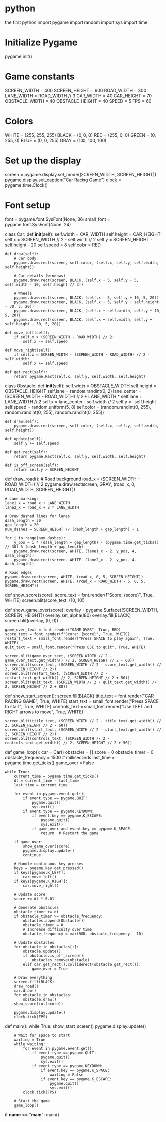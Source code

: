 # python
the first python
import pygame
import random
import sys
import time

# Initialize Pygame
pygame.init()

# Game constants
SCREEN_WIDTH = 400
SCREEN_HEIGHT = 600
ROAD_WIDTH = 300
LANE_WIDTH = ROAD_WIDTH // 3
CAR_WIDTH = 40
CAR_HEIGHT = 70
OBSTACLE_WIDTH = 40
OBSTACLE_HEIGHT = 40
SPEED = 5
FPS = 60

# Colors
WHITE = (255, 255, 255)
BLACK = (0, 0, 0)
RED = (255, 0, 0)
GREEN = (0, 255, 0)
BLUE = (0, 0, 255)
GRAY = (100, 100, 100)

# Set up the display
screen = pygame.display.set_mode((SCREEN_WIDTH, SCREEN_HEIGHT))
pygame.display.set_caption("Car Racing Game")
clock = pygame.time.Clock()

# Font setup
font = pygame.font.SysFont(None, 36)
small_font = pygame.font.SysFont(None, 24)


class Car:
    def __init__(self):
        self.width = CAR_WIDTH
        self.height = CAR_HEIGHT
        self.x = SCREEN_WIDTH // 2 - self.width // 2
        self.y = SCREEN_HEIGHT - self.height - 20
        self.speed = 8
        self.color = RED

    def draw(self):
        # Car body
        pygame.draw.rect(screen, self.color, (self.x, self.y, self.width, self.height))

        # Car details (windows)
        pygame.draw.rect(screen, BLACK, (self.x + 5, self.y + 5, self.width - 10, self.height // 3))

        # Wheels
        pygame.draw.rect(screen, BLACK, (self.x - 5, self.y + 10, 5, 20))
        pygame.draw.rect(screen, BLACK, (self.x - 5, self.y + self.height - 30, 5, 20))
        pygame.draw.rect(screen, BLACK, (self.x + self.width, self.y + 10, 5, 20))
        pygame.draw.rect(screen, BLACK, (self.x + self.width, self.y + self.height - 30, 5, 20))

    def move_left(self):
        if self.x > (SCREEN_WIDTH - ROAD_WIDTH) // 2:
            self.x -= self.speed

    def move_right(self):
        if self.x < SCREEN_WIDTH - (SCREEN_WIDTH - ROAD_WIDTH) // 2 - self.width:
            self.x += self.speed

    def get_rect(self):
        return pygame.Rect(self.x, self.y, self.width, self.height)


class Obstacle:
    def __init__(self):
        self.width = OBSTACLE_WIDTH
        self.height = OBSTACLE_HEIGHT
        self.lane = random.randint(0, 2)
        lane_center = (SCREEN_WIDTH - ROAD_WIDTH) // 2 + LANE_WIDTH * self.lane + LANE_WIDTH // 2
        self.x = lane_center - self.width // 2
        self.y = -self.height
        self.speed = random.uniform(5, 8)
        self.color = (random.randint(0, 255), random.randint(0, 255), random.randint(0, 255))

    def draw(self):
        pygame.draw.rect(screen, self.color, (self.x, self.y, self.width, self.height))

    def update(self):
        self.y += self.speed

    def get_rect(self):
        return pygame.Rect(self.x, self.y, self.width, self.height)

    def is_off_screen(self):
        return self.y > SCREEN_HEIGHT


def draw_road():
    # Road background
    road_x = (SCREEN_WIDTH - ROAD_WIDTH) // 2
    pygame.draw.rect(screen, GRAY, (road_x, 0, ROAD_WIDTH, SCREEN_HEIGHT))

    # Lane markings
    lane1_x = road_x + LANE_WIDTH
    lane2_x = road_x + 2 * LANE_WIDTH

    # Draw dashed lines for lanes
    dash_length = 30
    gap_length = 20
    num_dashes = SCREEN_HEIGHT // (dash_length + gap_length) + 1

    for i in range(num_dashes):
        y_pos = i * (dash_length + gap_length) - (pygame.time.get_ticks() // 30) % (dash_length + gap_length)
        pygame.draw.rect(screen, WHITE, (lane1_x - 2, y_pos, 4, dash_length))
        pygame.draw.rect(screen, WHITE, (lane2_x - 2, y_pos, 4, dash_length))

    # Road edges
    pygame.draw.rect(screen, WHITE, (road_x, 0, 5, SCREEN_HEIGHT))
    pygame.draw.rect(screen, WHITE, (road_x + ROAD_WIDTH - 5, 0, 5, SCREEN_HEIGHT))


def show_score(score):
    score_text = font.render(f"Score: {score}", True, WHITE)
    screen.blit(score_text, (10, 10))


def show_game_over(score):
    overlay = pygame.Surface((SCREEN_WIDTH, SCREEN_HEIGHT))
    overlay.set_alpha(180)
    overlay.fill(BLACK)
    screen.blit(overlay, (0, 0))

    game_over_text = font.render("GAME OVER", True, RED)
    score_text = font.render(f"Score: {score}", True, WHITE)
    restart_text = small_font.render("Press SPACE to play again", True, WHITE)
    quit_text = small_font.render("Press ESC to quit", True, WHITE)

    screen.blit(game_over_text, (SCREEN_WIDTH // 2 - game_over_text.get_width() // 2, SCREEN_HEIGHT // 2 - 60))
    screen.blit(score_text, (SCREEN_WIDTH // 2 - score_text.get_width() // 2, SCREEN_HEIGHT // 2))
    screen.blit(restart_text, (SCREEN_WIDTH // 2 - restart_text.get_width() // 2, SCREEN_HEIGHT // 2 + 50))
    screen.blit(quit_text, (SCREEN_WIDTH // 2 - quit_text.get_width() // 2, SCREEN_HEIGHT // 2 + 80))


def show_start_screen():
    screen.fill(BLACK)
    title_text = font.render("CAR RACING GAME", True, WHITE)
    start_text = small_font.render("Press SPACE to start", True, WHITE)
    controls_text = small_font.render("Use LEFT and RIGHT arrows to move", True, WHITE)

    screen.blit(title_text, (SCREEN_WIDTH // 2 - title_text.get_width() // 2, SCREEN_HEIGHT // 2 - 60))
    screen.blit(start_text, (SCREEN_WIDTH // 2 - start_text.get_width() // 2, SCREEN_HEIGHT // 2))
    screen.blit(controls_text, (SCREEN_WIDTH // 2 - controls_text.get_width() // 2, SCREEN_HEIGHT // 2 + 50))


def game_loop():
    car = Car()
    obstacles = []
    score = 0
    obstacle_timer = 0
    obstacle_frequency = 1500  # milliseconds
    last_time = pygame.time.get_ticks()
    game_over = False

    while True:
        current_time = pygame.time.get_ticks()
        dt = current_time - last_time
        last_time = current_time

        for event in pygame.event.get():
            if event.type == pygame.QUIT:
                pygame.quit()
                sys.exit()
            if event.type == pygame.KEYDOWN:
                if event.key == pygame.K_ESCAPE:
                    pygame.quit()
                    sys.exit()
                if game_over and event.key == pygame.K_SPACE:
                    return  # Restart the game

        if game_over:
            show_game_over(score)
            pygame.display.update()
            continue

        # Handle continuous key presses
        keys = pygame.key.get_pressed()
        if keys[pygame.K_LEFT]:
            car.move_left()
        if keys[pygame.K_RIGHT]:
            car.move_right()

        # Update score
        score += dt * 0.01

        # Generate obstacles
        obstacle_timer += dt
        if obstacle_timer >= obstacle_frequency:
            obstacles.append(Obstacle())
            obstacle_timer = 0
            # Increase difficulty over time
            obstacle_frequency = max(500, obstacle_frequency - 10)

        # Update obstacles
        for obstacle in obstacles[:]:
            obstacle.update()
            if obstacle.is_off_screen():
                obstacles.remove(obstacle)
            elif car.get_rect().colliderect(obstacle.get_rect()):
                game_over = True

        # Draw everything
        screen.fill(BLACK)
        draw_road()
        car.draw()
        for obstacle in obstacles:
            obstacle.draw()
        show_score(int(score))

        pygame.display.update()
        clock.tick(FPS)


def main():
    while True:
        show_start_screen()
        pygame.display.update()

        # Wait for space to start
        waiting = True
        while waiting:
            for event in pygame.event.get():
                if event.type == pygame.QUIT:
                    pygame.quit()
                    sys.exit()
                if event.type == pygame.KEYDOWN:
                    if event.key == pygame.K_SPACE:
                        waiting = False
                    if event.key == pygame.K_ESCAPE:
                        pygame.quit()
                        sys.exit()
            clock.tick(FPS)

        # Start the game
        game_loop()


if __name__ == "__main__":
    main()
